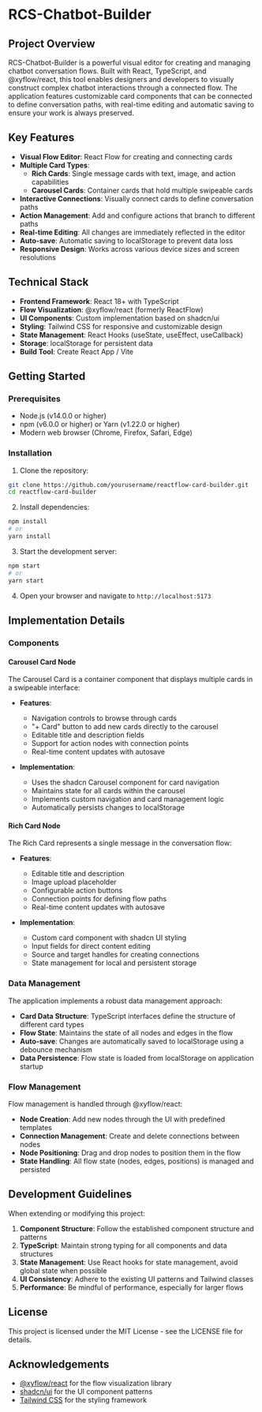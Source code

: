 # RCS-Chatbot-Builder


## Project Overview

RCS-Chatbot-Builder is a powerful visual editor for creating and managing chatbot conversation flows. Built with React, TypeScript, and @xyflow/react, this tool enables designers and developers to visually construct complex chatbot interactions through a connected flow. The application features customizable card components that can be connected to define conversation paths, with real-time editing and automatic saving to ensure your work is always preserved.

## Key Features

- **Visual Flow Editor**: React Flow for creating and connecting cards
- **Multiple Card Types**:
  - **Rich Cards**: Single message cards with text, image, and action capabilities
  - **Carousel Cards**: Container cards that hold multiple swipeable cards
- **Interactive Connections**: Visually connect cards to define conversation paths
- **Action Management**: Add and configure actions that branch to different paths
- **Real-time Editing**: All changes are immediately reflected in the editor
- **Auto-save**: Automatic saving to localStorage to prevent data loss
- **Responsive Design**: Works across various device sizes and screen resolutions

## Technical Stack

- **Frontend Framework**: React 18+ with TypeScript
- **Flow Visualization**: @xyflow/react (formerly ReactFlow)
- **UI Components**: Custom implementation based on shadcn/ui
- **Styling**: Tailwind CSS for responsive and customizable design
- **State Management**: React Hooks (useState, useEffect, useCallback)
- **Storage**: localStorage for persistent data
- **Build Tool**: Create React App / Vite

## Getting Started

### Prerequisites

- Node.js (v14.0.0 or higher)
- npm (v6.0.0 or higher) or Yarn (v1.22.0 or higher)
- Modern web browser (Chrome, Firefox, Safari, Edge)

### Installation

1. Clone the repository:
```bash
git clone https://github.com/yourusername/reactflow-card-builder.git
cd reactflow-card-builder
```

2. Install dependencies:
```bash
npm install
# or
yarn install
```

3. Start the development server:
```bash
npm start
# or
yarn start
```

4. Open your browser and navigate to `http://localhost:5173`

## Implementation Details

### Components

#### Carousel Card Node

The Carousel Card is a container component that displays multiple cards in a swipeable interface:

- **Features**:
  - Navigation controls to browse through cards
  - "+ Card" button to add new cards directly to the carousel
  - Editable title and description fields
  - Support for action nodes with connection points
  - Real-time content updates with autosave

- **Implementation**:
  - Uses the shadcn Carousel component for card navigation
  - Maintains state for all cards within the carousel
  - Implements custom navigation and card management logic
  - Automatically persists changes to localStorage

#### Rich Card Node

The Rich Card represents a single message in the conversation flow:

- **Features**:
  - Editable title and description
  - Image upload placeholder
  - Configurable action buttons
  - Connection points for defining flow paths
  - Real-time content updates with autosave

- **Implementation**:
  - Custom card component with shadcn UI styling
  - Input fields for direct content editing
  - Source and target handles for creating connections
  - State management for local and persistent storage

### Data Management

The application implements a robust data management approach:

- **Card Data Structure**: TypeScript interfaces define the structure of different card types
- **Flow State**: Maintains the state of all nodes and edges in the flow
- **Auto-save**: Changes are automatically saved to localStorage using a debounce mechanism
- **Data Persistence**: Flow state is loaded from localStorage on application startup

### Flow Management

Flow management is handled through @xyflow/react:

- **Node Creation**: Add new nodes through the UI with predefined templates
- **Connection Management**: Create and delete connections between nodes
- **Node Positioning**: Drag and drop nodes to position them in the flow
- **State Handling**: All flow state (nodes, edges, positions) is managed and persisted

## Development Guidelines

When extending or modifying this project:

1. **Component Structure**: Follow the established component structure and patterns
2. **TypeScript**: Maintain strong typing for all components and data structures
3. **State Management**: Use React hooks for state management, avoid global state when possible
4. **UI Consistency**: Adhere to the existing UI patterns and Tailwind classes
5. **Performance**: Be mindful of performance, especially for larger flows

## License

This project is licensed under the MIT License - see the LICENSE file for details.

## Acknowledgements

- [@xyflow/react](https://reactflow.dev/) for the flow visualization library
- [shadcn/ui](https://ui.shadcn.com/) for the UI component patterns
- [Tailwind CSS](https://tailwindcss.com/) for the styling framework
